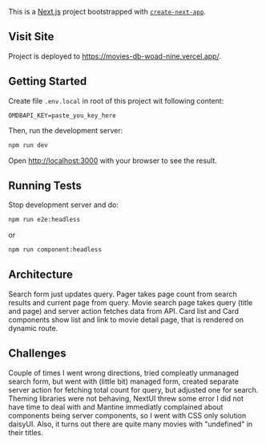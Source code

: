 This is a [Next.js](https://nextjs.org) project bootstrapped with [`create-next-app`](https://nextjs.org/docs/app/api-reference/cli/create-next-app).

## Visit Site

Project is deployed to https://movies-db-woad-nine.vercel.app/.

## Getting Started

Create file `.env.local` in root of this project wit following content:

```
OMDBAPI_KEY=paste_you_key_here
```

Then, run the development server:

```bash
npm run dev
```

Open [http://localhost:3000](http://localhost:3000) with your browser to see the result.

## Running Tests

Stop development server and do:

```bash
npm run e2e:headless
```

or

```bash
npm run component:headless
```

## Architecture

Search form just updates query. Pager takes page count from search results and current page from query. Movie search page takes query (title and page) and server action fetches data from API. Card list and Card components show list and link to movie detail page, that is rendered on dynamic route.

## Challenges

Couple of times I went wrong directions, tried compleatly unmanaged search form, but went with (little bit) managed form, created separate server action for fetching total count for query, but adjusted one for search. Theming libraries were not behaving, NextUI threw some error I did not have time to deal with and Mantine immediatly complained about components being server components, so I went with CSS only solution daisyUI. Also, it turns out there are quite many movies with "undefined" in their titles.